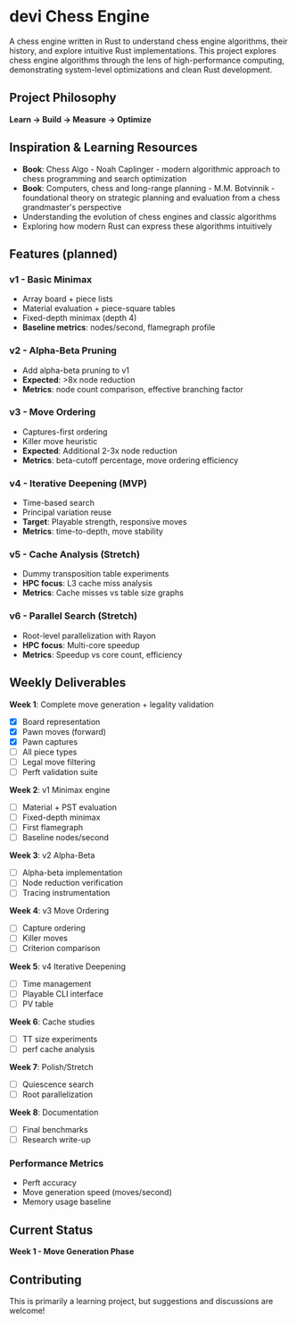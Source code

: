 # devi Chess Engine

A chess engine written in Rust to understand chess engine algorithms, their history, and explore intuitive Rust implementations. 
This project explores chess engine algorithms through the lens of high-performance computing, demonstrating system-level optimizations and clean Rust development.

## Project Philosophy
**Learn → Build → Measure → Optimize**

## Inspiration & Learning Resources
- **Book**: Chess Algo - Noah Caplinger - modern algorithmic approach to chess programming and search optimization
- **Book**: Computers, chess and long-range planning - M.M. Botvinnik - foundational theory on strategic planning and evaluation from a chess grandmaster's perspective
- Understanding the evolution of chess engines and classic algorithms
- Exploring how modern Rust can express these algorithms intuitively

## Features (planned)

### v1 - Basic Minimax
- Array board + piece lists
- Material evaluation + piece-square tables
- Fixed-depth minimax (depth 4)
- **Baseline metrics**: nodes/second, flamegraph profile

### v2 - Alpha-Beta Pruning  
- Add alpha-beta pruning to v1
- **Expected**: >8x node reduction
- **Metrics**: node count comparison, effective branching factor

### v3 - Move Ordering
- Captures-first ordering
- Killer move heuristic
- **Expected**: Additional 2-3x node reduction
- **Metrics**: beta-cutoff percentage, move ordering efficiency

### v4 - Iterative Deepening (MVP)
- Time-based search
- Principal variation reuse
- **Target**: Playable strength, responsive moves
- **Metrics**: time-to-depth, move stability

### v5 - Cache Analysis (Stretch)
- Dummy transposition table experiments
- **HPC focus**: L3 cache miss analysis
- **Metrics**: Cache misses vs table size graphs

### v6 - Parallel Search (Stretch)
- Root-level parallelization with Rayon
- **HPC focus**: Multi-core speedup
- **Metrics**: Speedup vs core count, efficiency


## Weekly Deliverables

**Week 1**: Complete move generation + legality validation
- [x] Board representation
- [x] Pawn moves (forward)
- [x] Pawn captures
- [ ] All piece types
- [ ] Legal move filtering
- [ ] Perft validation suite

**Week 2**: v1 Minimax engine
- [ ] Material + PST evaluation
- [ ] Fixed-depth minimax
- [ ] First flamegraph
- [ ] Baseline nodes/second

**Week 3**: v2 Alpha-Beta
- [ ] Alpha-beta implementation
- [ ] Node reduction verification
- [ ] Tracing instrumentation

**Week 4**: v3 Move Ordering
- [ ] Capture ordering
- [ ] Killer moves
- [ ] Criterion comparison

**Week 5**: v4 Iterative Deepening
- [ ] Time management
- [ ] Playable CLI interface
- [ ] PV table

**Week 6**: Cache studies
- [ ] TT size experiments
- [ ] perf cache analysis

**Week 7**: Polish/Stretch
- [ ] Quiescence search
- [ ] Root parallelization

**Week 8**: Documentation
- [ ] Final benchmarks
- [ ] Research write-up

### Performance Metrics
- Perft accuracy
- Move generation speed (moves/second)
- Memory usage baseline

## Current Status
**Week 1 - Move Generation Phase**

## Contributing
This is primarily a learning project, but suggestions and discussions are welcome!